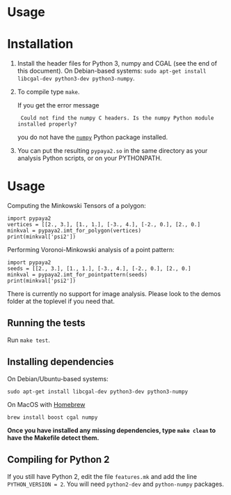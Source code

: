 # Usage

# Installation

1. Install the header files for Python 3, numpy and CGAL (see the end of this document).
On Debian-based systems: `sudo apt-get install libcgal-dev python3-dev python3-numpy`.

2. To compile type `make`.

   If you get the error message

        Could not find the numpy C headers. Is the numpy Python module installed properly?

   you do not have the [`numpy`](https://numpy.org/) Python package installed.

3. You can put the resulting `pypaya2.so` in the same directory as your analysis
Python scripts, or on your PYTHONPATH.

# Usage

Computing the Minkowski Tensors of a polygon:

    import pypaya2
    vertices = [[2., 3.], [1., 1.], [-3., 4.], [-2., 0.], [2., 0.]
    minkval = pypaya2.imt_for_polygon(vertices)
    print(minkval['psi2'])

Performing Voronoi-Minkowski analysis of a point pattern:

    import pypaya2
    seeds = [[2., 3.], [1., 1.], [-3., 4.], [-2., 0.], [2., 0.]
    minkval = pypaya2.imt_for_pointpattern(seeds)
    print(minkval['psi2'])

There is currently no support for image analysis.  Please look to the
demos folder at the toplevel if you need that.

## Running the tests

Run `make test`.

## Installing dependencies

On Debian/Ubuntu-based systems:

    sudo apt-get install libcgal-dev python3-dev python3-numpy

On MacOS with [Homebrew](https://docs.brew.sh/)

    brew install boost cgal numpy

**Once you have installed any missing dependencies, type `make clean` to have the Makefile detect them.**

## Compiling for Python 2

If you still have Python 2, edit the file `features.mk` and add the line `PYTHON_VERSION = 2`.
You will need `python2-dev` and `python-numpy` packages.

